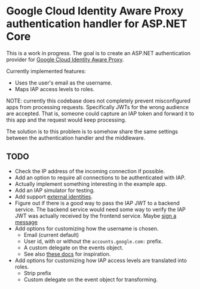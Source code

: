 
# Google Cloud Identity Aware Proxy authentication handler for ASP.NET Core

This is a work in progress. The goal is to create an ASP.NET authentication provider
for [Google Cloud Identity Aware Proxy](https://cloud.google.com/iap).

Currently implemented features:

* Uses the user's email as the username.
* Maps IAP access levels to roles.

NOTE: currently this codebase does not completely prevent misconfigured apps from
processing requests. Specifically JWTs for the wrong audience are accepted.
That is, someone could capture an IAP token and forward it to this app and the
request would keep processing.

The solution is to this problem is to somehow share the same settings between
the authentication handler and the middleware.

## TODO

* Check the IP address of the incoming connection if possible.
* Add an option to require all connections to be authenticated with IAP.
* Actually implement something interesting in the example app.
* Add an IAP simulator for testing.
* Add support [external identities](https://cloud.google.com/iap/docs/enable-external-identities).
* Figure out if there is a good way to pass the IAP JWT to a backend service.
  The backend service would need some way to verify the IAP JWT was actually received by
  the frontend service. Maybe [sign a message](https://cloud.google.com/iam/docs/create-short-lived-credentials-direct#sa-credentials-jwt)
* Add options for customizing how the username is chosen.
  * Email (current default)
  * User id, with or without the `accounts.google.com:` prefix.
  * A custom delegate on the events object.
  * See also [these docs](https://learn.microsoft.com/en-us/aspnet/core/security/authentication/social/additional-claims?view=aspnetcore-7.0)
    for inspiration.
* Add options for customizing how IAP access levels are translated into roles.
  * Strip prefix
  * Custom delegate on the event object for transforming.
